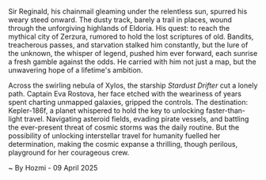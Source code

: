 
Sir Reginald, his chainmail gleaming under the relentless sun, spurred his weary steed onward.  The dusty track, barely a trail in places, wound through the unforgiving highlands of Eldoria.  His quest: to reach the mythical city of Zerzura, rumored to hold the lost scriptures of old.  Bandits, treacherous passes, and starvation stalked him constantly, but the lure of the unknown, the whisper of legend, pushed him ever forward, each sunrise a fresh gamble against the odds. He carried with him not just a map, but the unwavering hope of a lifetime's ambition.

Across the swirling nebula of Xylos, the starship *Stardust Drifter* cut a lonely path.  Captain Eva Rostova, her face etched with the weariness of years spent charting unmapped galaxies, gripped the controls. The destination: Kepler-186f, a planet whispered to hold the key to unlocking faster-than-light travel.  Navigating asteroid fields, evading pirate vessels, and battling the ever-present threat of cosmic storms was the daily routine. But the possibility of unlocking interstellar travel for humanity fuelled her determination, making the cosmic expanse a thrilling, though perilous, playground for her courageous crew.

~ By Hozmi - 09 April 2025
